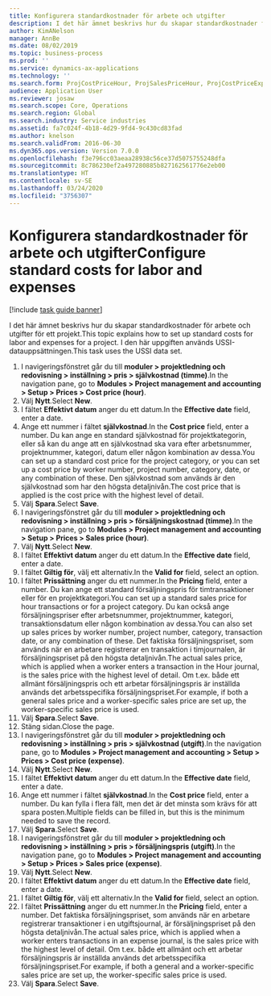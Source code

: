 ```yaml
---
title: Konfigurera standardkostnader för arbete och utgifter
description: I det här ämnet beskrivs hur du skapar standardkostnader för arbete och utgifter för ett projekt.
author: KimANelson
manager: AnnBe
ms.date: 08/02/2019
ms.topic: business-process
ms.prod: ''
ms.service: dynamics-ax-applications
ms.technology: ''
ms.search.form: ProjCostPriceHour, ProjSalesPriceHour, ProjCostPriceExpense, ProjSalesPriceCost
audience: Application User
ms.reviewer: josaw
ms.search.scope: Core, Operations
ms.search.region: Global
ms.search.industry: Service industries
ms.assetid: fa7c024f-4b18-4d29-9fd4-9c430cd83fad
ms.author: knelson
ms.search.validFrom: 2016-06-30
ms.dyn365.ops.version: Version 7.0.0
ms.openlocfilehash: f3e796cc03aeaa28938c56ce37d5075755248dfa
ms.sourcegitcommit: 8c786230ef2a497280885b827162561776e2eb00
ms.translationtype: HT
ms.contentlocale: sv-SE
ms.lasthandoff: 03/24/2020
ms.locfileid: "3756307"
---
```

# <a name="configure-standard-costs-for-labor-and-expenses"></a><span data-ttu-id="b538d-103">Konfigurera standardkostnader för arbete och utgifter</span><span class="sxs-lookup"><span data-stu-id="b538d-103">Configure standard costs for labor and expenses</span></span>

[!include [task guide banner](../../includes/task-guide-banner.md)]

<span data-ttu-id="b538d-104">I det här ämnet beskrivs hur du skapar standardkostnader för arbete och utgifter för ett projekt.</span><span class="sxs-lookup"><span data-stu-id="b538d-104">This topic explains how to set up standard costs for labor and expenses for a project.</span></span> <span data-ttu-id="b538d-105">I den här uppgiften används USSI-datauppsättningen.</span><span class="sxs-lookup"><span data-stu-id="b538d-105">This task uses the USSI data set.</span></span>

1. <span data-ttu-id="b538d-106">I navigeringsfönstret går du till **moduler > projektledning och redovisning > inställning > pris > självkostnad (timme)**.</span><span class="sxs-lookup"><span data-stu-id="b538d-106">In the navigation pane, go to **Modules > Project management and accounting > Setup > Prices > Cost price (hour)**.</span></span>
2. <span data-ttu-id="b538d-107">Välj **Nytt**.</span><span class="sxs-lookup"><span data-stu-id="b538d-107">Select **New**.</span></span>
3. <span data-ttu-id="b538d-108">I fältet **Effektivt datum** anger du ett datum.</span><span class="sxs-lookup"><span data-stu-id="b538d-108">In the **Effective date** field, enter a date.</span></span>
4. <span data-ttu-id="b538d-109">Ange ett nummer i fältet **självkostnad**.</span><span class="sxs-lookup"><span data-stu-id="b538d-109">In the **Cost price** field, enter a number.</span></span> <span data-ttu-id="b538d-110">Du kan ange en standard självkostnad för projektkategorin, eller så kan du ange att en självkostnad ska vara efter arbetsnummer, projektnummer, kategori, datum eller någon kombination av dessa.</span><span class="sxs-lookup"><span data-stu-id="b538d-110">You can set up a standard cost price for the project category, or you can set up a cost price by worker number, project number, category, date, or any combination of these.</span></span> <span data-ttu-id="b538d-111">Den självkostnad som används är den självkostnad som har den högsta detaljnivån.</span><span class="sxs-lookup"><span data-stu-id="b538d-111">The cost price that is applied is the cost price with the highest level of detail.</span></span>  
5. <span data-ttu-id="b538d-112">Välj **Spara**.</span><span class="sxs-lookup"><span data-stu-id="b538d-112">Select **Save**.</span></span>
6. <span data-ttu-id="b538d-113">I navigeringsfönstret går du till **moduler > projektledning och redovisning > inställning > pris > försäljningskostnad (timme)**.</span><span class="sxs-lookup"><span data-stu-id="b538d-113">In the navigation pane, go to **Modules > Project management and accounting > Setup > Prices > Sales price (hour)**.</span></span>
7. <span data-ttu-id="b538d-114">Välj **Nytt**.</span><span class="sxs-lookup"><span data-stu-id="b538d-114">Select **New**.</span></span>
8. <span data-ttu-id="b538d-115">I fältet **Effektivt datum** anger du ett datum.</span><span class="sxs-lookup"><span data-stu-id="b538d-115">In the **Effective date** field, enter a date.</span></span>
9. <span data-ttu-id="b538d-116">I fältet **Giltig för**, välj ett alternativ.</span><span class="sxs-lookup"><span data-stu-id="b538d-116">In the **Valid for** field, select an option.</span></span>
10. <span data-ttu-id="b538d-117">I fältet **Prissättning** anger du ett nummer.</span><span class="sxs-lookup"><span data-stu-id="b538d-117">In the **Pricing** field, enter a number.</span></span> <span data-ttu-id="b538d-118">Du kan ange ett standard försäljningspris för timtransaktioner eller för en projektkategori.</span><span class="sxs-lookup"><span data-stu-id="b538d-118">You can set up a standard sales price for hour transactions or for a project category.</span></span> <span data-ttu-id="b538d-119">Du kan också ange försäljningspriser efter arbetsnummer, projektnummer, kategori, transaktionsdatum eller någon kombination av dessa.</span><span class="sxs-lookup"><span data-stu-id="b538d-119">You can also set up sales prices by worker number, project number, category, transaction date, or any combination of these.</span></span> <span data-ttu-id="b538d-120">Det faktiska försäljningspriset, som används när en arbetare registrerar en transaktion i timjournalen, är försäljningspriset på den högsta detaljnivån.</span><span class="sxs-lookup"><span data-stu-id="b538d-120">The actual sales price, which is applied when a worker enters a transaction in the Hour journal, is the sales price with the highest level of detail.</span></span> <span data-ttu-id="b538d-121">Om t.ex. både ett allmänt försäljningspris och ett arbetar försäljningspris är inställda används det arbetsspecifika försäljningspriset.</span><span class="sxs-lookup"><span data-stu-id="b538d-121">For example, if both a general sales price and a worker-specific sales price are set up, the worker-specific sales price is used.</span></span>  
11. <span data-ttu-id="b538d-122">Välj **Spara**.</span><span class="sxs-lookup"><span data-stu-id="b538d-122">Select **Save**.</span></span>
12. <span data-ttu-id="b538d-123">Stäng sidan.</span><span class="sxs-lookup"><span data-stu-id="b538d-123">Close the page.</span></span>
13. <span data-ttu-id="b538d-124">I navigeringsfönstret går du till **moduler > projektledning och redovisning > inställning > pris > självkostnad (utgift)**.</span><span class="sxs-lookup"><span data-stu-id="b538d-124">In the navigation pane, go to **Modules > Project management and accounting > Setup > Prices > Cost price (expense)**.</span></span>
14. <span data-ttu-id="b538d-125">Välj **Nytt**.</span><span class="sxs-lookup"><span data-stu-id="b538d-125">Select **New**.</span></span>
15. <span data-ttu-id="b538d-126">I fältet **Effektivt datum** anger du ett datum.</span><span class="sxs-lookup"><span data-stu-id="b538d-126">In the **Effective date** field, enter a date.</span></span>
16. <span data-ttu-id="b538d-127">Ange ett nummer i fältet **självkostnad**.</span><span class="sxs-lookup"><span data-stu-id="b538d-127">In the **Cost price** field, enter a number.</span></span> <span data-ttu-id="b538d-128">Du kan fylla i flera fält, men det är det minsta som krävs för att spara posten.</span><span class="sxs-lookup"><span data-stu-id="b538d-128">Multiple fields can be filled in, but this is the minimum needed to save the record.</span></span>  
17. <span data-ttu-id="b538d-129">Välj **Spara**.</span><span class="sxs-lookup"><span data-stu-id="b538d-129">Select **Save**.</span></span>
18. <span data-ttu-id="b538d-130">I navigeringsfönstret går du till **moduler > projektledning och redovisning > inställning > pris > försäljningspris (utgift)**.</span><span class="sxs-lookup"><span data-stu-id="b538d-130">In the navigation pane, go to **Modules > Project management and accounting > Setup > Prices > Sales price (expense)**.</span></span>
19. <span data-ttu-id="b538d-131">Välj **Nytt**.</span><span class="sxs-lookup"><span data-stu-id="b538d-131">Select **New**.</span></span>
20. <span data-ttu-id="b538d-132">I fältet **Effektivt datum** anger du ett datum.</span><span class="sxs-lookup"><span data-stu-id="b538d-132">In the **Effective date** field, enter a date.</span></span>
21. <span data-ttu-id="b538d-133">I fältet **Giltig för**, välj ett alternativ.</span><span class="sxs-lookup"><span data-stu-id="b538d-133">In the **Valid for** field, select an option.</span></span>
22. <span data-ttu-id="b538d-134">I fältet **Prissättning** anger du ett nummer.</span><span class="sxs-lookup"><span data-stu-id="b538d-134">In the **Pricing** field, enter a number.</span></span> <span data-ttu-id="b538d-135">Det faktiska försäljningspriset, som används när en arbetare registrerar transaktioner i en utgiftsjournal, är försäljningspriset på den högsta detaljnivån.</span><span class="sxs-lookup"><span data-stu-id="b538d-135">The actual sales price, which is applied when a worker enters transactions in an expense journal, is the sales price with the highest level of detail.</span></span> <span data-ttu-id="b538d-136">Om t.ex. både ett allmänt och ett arbetar försäljningspris är inställda används det arbetsspecifika försäljningspriset.</span><span class="sxs-lookup"><span data-stu-id="b538d-136">For example, if both a general and a worker-specific sales price are set up, the worker-specific sales price is used.</span></span>  
23. <span data-ttu-id="b538d-137">Välj **Spara**.</span><span class="sxs-lookup"><span data-stu-id="b538d-137">Select **Save**.</span></span>

